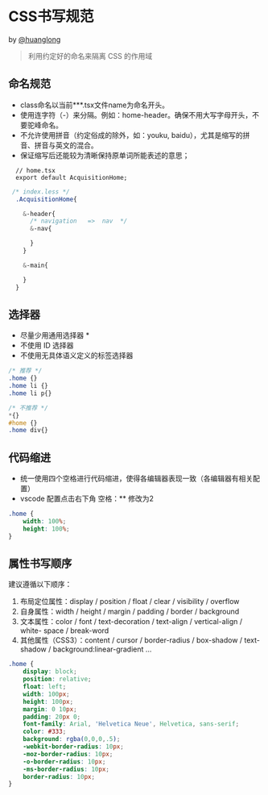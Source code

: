 # CSS书写规范

by [@huanglong](https://github.com/huanglong6828)

>利用约定好的命名来隔离 CSS 的作用域

## 命名规范

- class命名以当前***.tsx文件name为命名开头。
- 使用连字符（-）来分隔。例如：home-header。确保不用大写字母开头，不要驼峰命名。
- 不允许使用拼音（约定俗成的除外，如：youku, baidu），尤其是缩写的拼音、拼音与英文的混合。
- 保证缩写后还能较为清晰保持原单词所能表述的意思；

```tsx
  // home.tsx
  export default AcquisitionHome;
```

```css
 /* index.less */
  .AcquisitionHome{

    &-header{
      /* navigation   =>  nav  */
      &-nav{

      }
    }

    &-main{

    }
  }
```

## 选择器

- 尽量少用通用选择器 *
- 不使用 ID 选择器
- 不使用无具体语义定义的标签选择器

```css
/* 推荐 */
.home {}
.home li {}
.home li p{}

/* 不推荐 */
*{}
#home {}
.home div{}
```

## 代码缩进

- 统一使用四个空格进行代码缩进，使得各编辑器表现一致（各编辑器有相关配置）
- vscode 配置点击右下角 空格：** 修改为2

```css
.home {
    width: 100%;
    height: 100%;
}
```

## 属性书写顺序

建议遵循以下顺序：

1. 布局定位属性：display / position / float / clear / visibility / overflow
2. 自身属性：width / height / margin / padding / border / background
3. 文本属性：color / font / text-decoration / text-align / vertical-align / white- space / break-word
4. 其他属性（CSS3）：content / cursor / border-radius / box-shadow / text-shadow / background:linear-gradient …

```css
.home {
    display: block;
    position: relative;
    float: left;
    width: 100px;
    height: 100px;
    margin: 0 10px;
    padding: 20px 0;
    font-family: Arial, 'Helvetica Neue', Helvetica, sans-serif;
    color: #333;
    background: rgba(0,0,0,.5);
    -webkit-border-radius: 10px;
    -moz-border-radius: 10px;
    -o-border-radius: 10px;
    -ms-border-radius: 10px;
    border-radius: 10px;
}
```

